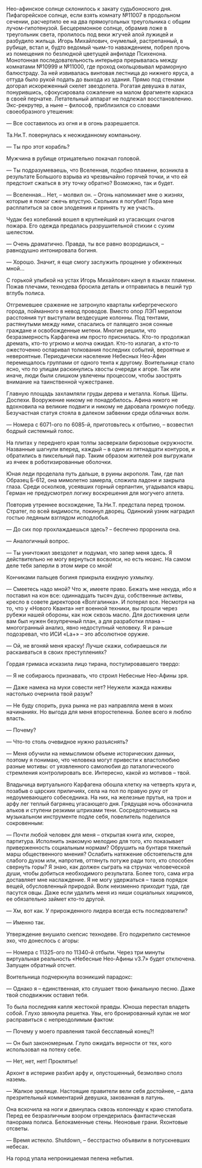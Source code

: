 Нео-афинское солнце склонилось к закату судьбоносного дня. Пифагорейское солнце, если взять комнату №11007 в продольном сечении, расчертило ее на два прямоугольных треугольника с общим лучом-гипотенузой. Бесцеремонное солнце, обрамив ложе в треугольник света, пролилось под веки жгучей алой лужицей и разбудило жильца. Игорь Михайлович, очумелый, растрепанный, в рубище, встал и, будто ведомый чьим-то наваждением, побрел прочь из помещения по безлюдной цветущей анфиладе Психенона. Монотонная последовательность интерьера прерывалась между комнатами №10999 и №11000, где проход окольцовывал мраморную балюстраду. За ней извивалась винтовая лестница до нижнего яруса, а оттуда было рукой подать до выхода из здания. Прямо под стенами догорал искореженный скелет звездолета. Рогатая девушка в латах, понурившись, сфокусировала сожаление на малом фрагменте каркаса в своей перчатке. Летательный аппарат не подлежал восстановлению. Экс-рекрутер, а ныне – философ, приблизился со словами своеобразного утешения:

— Все составилось из огня и в огонь разрешается.

Та.Ни.Т. повернулась к неожиданному компаньону.

— Ты про этот корабль?

Мужчина в рубище отрицательно покачал головой.

— Ты подразумеваешь, что Вселенная, подобно пламени, возникла в результате Большого взрыва из чрезвычайно горячей точки, и что ей предстоит сжаться в эту точку обратно? Возможно, так и будет.

— Вселенная... Нет, – молвил он. – Огонь напоминает мне о жизнях, которые я помог сжечь впустую. Скольких я погубил! Пора мне расплатиться за свои злодеяния и принять ту же участь.

Чудак без колебаний вошел в крупнейший из угасающих очагов пожара. Его одежда предалась разрушительной стихии с сухим шелестом.

— Очень драматично. Правда, ты все равно возродишься, – равнодушно интонировала богиня.

— Хорошо. Значит, я еще смогу заслужить прощение у обиженных мной...

С горькой улыбкой на устах Игорь Михайлович канул в языках пламени. Пожав плечами, технодева бросила деталь и отправилась в пеший тур вглубь полиса.

Отгремевшее сражение не затронуло кварталы кибергреческого города, пойманного в невод проводов. Вместо опор ЛЭП мерилом расстояния тут выступали вездесущие колонны. Под тентами, растянутыми между ними, спасались от палящего зноя сонные граждане и освобожденные метеки. Многие решили, что безразмерность Карфагена им просто приснилась. Кто-то продолжал дремать, кто-то угрюмо и молча ожидал. Кто-то излагал, а кто-то ожесточенно оспаривал толкования последних событий, вероятные и невероятные. Периодически население Небесных Нео-Афин перемещалось группами от одного тента к другому. Воительнице стало ясно, что по улицам раскинулись хвосты очереди к агоре. Так или иначе, люди были слишком увлечены процессом, чтобы заострять внимание на таинственной чужестранке.

Главную площадь захламляли груды дерева и металла. Копья. Щиты. Доспехи. Вооружение никому не понадобилось. Афина никого не вдохновила на великие подвиги и никому не даровала громкую победу. Безучастная статуя стояла в далеком забвении среди облачных волн. 

— Номера с 6071-ого по 6085-й, приготовьтесь к отбытию, – возвестил бодрый системный голос.

На плитах у переднего края толпы засверкали бирюзовые окружности. Названные шагнули вперед, каждый – в один из пятнадцати контуров, и обратились в пиксельный пар. Таким образом жителей роя выгружали из ячеек в роботизированные оболочки.

Юная леди проделала путь дальше, в руины акрополя. Там, где пал Образец Б-612, она мимолетно замерла, сложила ладони и закрыла глаза. Среди осколков, усеявших горный серпантин, угадывался кварц. Герман не предусмотрел логику воскрешения для могучего атлета.

Повторив утреннее восхождение, Та.Ни.Т. предстала перед троном. Стратег, по всей видимости, покинул дворец. Одинокий узник наградил гостью ледяным взглядом исподлобья. 

— До сих пор прохлаждаешься здесь? – беспечно проронила она.

— Аналогичный вопрос.

— Ты уничтожил звездолет и подумал, что запер меня здесь. Я действительно не могу вернуться восвояси, но есть нюанс. На самом деле тебя заперли в этом мире со мной!

Кончиками пальцев богиня прикрыла ехидную ухмылку.

— Смеетесь надо мной? Что ж, имеете право. Бежать мне некуда, ибо я поставил на кон все: одиннадцать тысяч душ, собственные активы, кресло в совете директоров «Волгалинка». И потерял все. Несмотря на то, что у «Нового Кванта» нет военной техники, вы прошли через рубежи нашей обороны, как нож сквозь масло. Для достижения цели вам был нужен безупречный план, а для разработки плана – многогранный анализ, явно недоступный человеку. Я и раньше подозревал, что ИСИ «La+» – это абсолютное оружие.

— Ой, не вгоняй меня краску! Лучше скажи, собираешься ли раскаиваться в своих преступлениях?

Гордая гримаса исказила лицо тирана, постулировавшего твердо:

— Я не собираюсь признавать, что строил Небесные Нео-Афины зря.

— Даже намека на муки совести нет? Неужели жажда наживы настолько очернила твой разум?

— Не буду спорить, рука рынка не раз направляла меня в моих начинаниях. Но выгода для меня второстепенна. Более всего я люблю власть.

— Почему?

— Что-то столь очевидное нужно разъяснять?

— Меня обучили на немыслимом объеме исторических данных, поэтому я понимаю, что человека могут привести к властолюбию разные мотивы: от уязвленного самолюбия до паталогического стремления контролировать все. Интересно, какой из мотивов – твой.

Владычица виртуального Карфагена обошла клетку на четверть круга и, позабыв о царских приличиях, села на пол по правую руку от недоумевающего собеседника. На них, на железные прутья, на трон и арфу лег теплый багрянец угасающего дня. Грядущая ночь обозначила альков и ступени резкими штрихами тени. Сосредоточившись на музыкальном инструменте подле себя, повелитель поделился сокровенным:

— Почти любой человек для меня – открытая книга или, скорее, партитура. Исполнить знакомую мелодию для того, кто показывает приверженность социальным нормам? Обрушить на бунтаря тяжелый марш общественного мнения? Ослабить натяжение обстоятельств для слабого духом или, напротив, оттянуть потуже ради того, кто способен свернуть горы? Я знаю, как должен сыграть на струнах человеческой души, чтобы добиться необходимого результата. Более того, сама игра доставляет мне наслаждение. Я не могу удержаться – таков порядок вещей, обусловленный природой. Волк неизменно приходит туда, где пасутся овцы. Даже если удалить меня из ниши социальных хищников, ее обязательно займет кто-то другой.

— Хм, вот как. У прирожденного лидера всегда есть последователи?

— Именно так.

Утверждение внушило скепсис технодеве. Его подкрепило системное эхо, что донеслось с агоры:

— Номера с 11325-ого по 11340-й отбыли. Через три минуты виртуальная реальность «Небесные Нео-Афины v3.7» будет отключена. Запущен обратный отсчет.

Воительница подчеркнула возникший парадокс:

— Однако я – единственная, кто слушает твою финальную песню. Даже твой сподвижник оставил тебя.

То была последняя капля жестокой правды. Юноша перестал владеть собой. Глухо звякнула решетка. Увы, его бронированный кулак не мог расправиться с непреодолимым фактом:

— Почему у моего правления такой бесславный конец?!

— Он был закономерным. Глупо ожидать верности от тех, кого использовал на потеху себе.

— Нет, нет, нет! Проклятье!

Архонт в истерике разбил арфу и, опустошенный, безмолвно сполз наземь.

— Жалкое зрелище. Настоящие правители вели себя достойнее, – дала презрительный комментарий девушка, закованная в латунь.

Она вскочила на ноги и двинулась сквозь колоннаду к краю стилобата. Перед ее безразличным взором отрендерилась фантастическая панорама полиса. Белокаменные стены. Неоновые грани. Яхонтовые отсветы.

— Время истекло. Shutdown, – бесстрастно объявили в потускневших небесах.

На город упала непроницаемая пелена небытия.